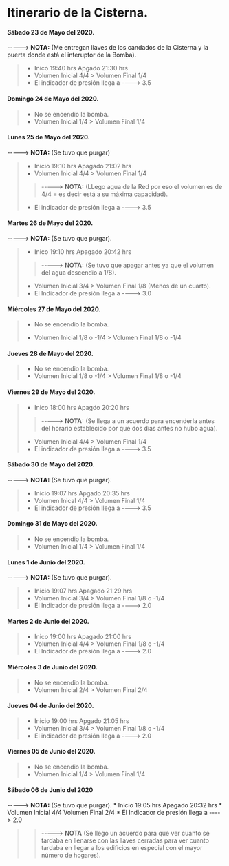 # 					Itinerario de la Cisterna.

#### Sábado 23 de Mayo del 2020.
 -----> __NOTA:__ (Me entregan llaves de los candados de la Cisterna y la puerta donde está el interuptor de la Bomba).
> * Inico 19:40 hrs Apgado 21:30 hrs
> * Volumen Inicial 4/4 > Volumen Final 1/4
> * El indicador de presión llega a ----> 3.5

#### Domingo 24 de Mayo del 2020.
>	* No se encendio la bomba.
>	* Volumen Inicial 1/4 > Volumen Final 1/4

#### Lunes 25 de Mayo del 2020.
 -----> __NOTA:__ (Se tuvo que purgar) 
>	* Inicio 19:10 hrs Apagado 21:02 hrs
>	* Volumen Inicial 4/4 > Volumen Final 1/4 
>> -----> __NOTA:__ (LLego agua de la Red por eso el volumen es de 4/4 = es decir está a su máxima capacidad).
>	* El indicador de presión llega a ----> 3.5

#### Martes 26 de Mayo del 2020.
 -----> __NOTA:__ (Se tuvo que purgar).
>	* Inico 19:10 hrs Apagado 20:42 hrs
>> ----->	__NOTA:__ (Se tuvo que apagar antes ya que el volumen del agua descendio a 1/8).
>	* Volumen Inicial 3/4 > Volumen Final 1/8 (Menos de un cuarto).
>	* El Indicador de presión llega a ----> 3.0

#### Miércoles 27 de Mayo del 2020.
>	+ No se encendio la bomba.
>	* Volumen Inicial 1/8 o -1/4 > Volumen Final 1/8 o -1/4 

#### Jueves 28 de Mayo del 2020.
>	* No se encendio la bomba.
>	* Volumen Inicial 1/8 o -1/4 > Volumen Final 1/8 o -1/4

#### Viernes 29 de Mayo del 2020.
>	* Inico 18:00 hrs Apagdo 20:20 hrs
>> -----> __NOTA:__ (Se llega a un acuerdo para encenderla antes del horario establecido por que dos días antes no hubo agua).
>	* Volumen Iniclal 4/4 > Volumen Final 1/4
>	* El indicador de presión llega a ----> 3.5

#### Sábado 30 de Mayo del 2020.
 -----> __NOTA:__ (Se tuvo que purgar).
>	* Inicio 19:07 hrs Apgado 20:35 hrs
>	* Volumen Inical 4/4 > Volumen Final 1/4
>	* El indicador de presión llega a ----> 3.5

#### Domingo 31 de Mayo del 2020.
>	* No se encendio la bomba. 
>	* Volumen Inicial 1/4 > Volumen Final 1/4

#### Lunes 1 de Junio del 2020.
 -----> __NOTA:__ (Se tuvo que purgar).
>	* Inicio 19:07 hrs Apagado 21:29 hrs
>	* Volumen Inicial 3/4 > Volumen Final 1/8 o -1/4
>	* El Indicador de presión llega a ----> 2.0

#### Martes 2 de Junio del 2020.
>	* Inico 19:00 hrs Apagado 21:00 hrs
>	* Volumen Inicial 4/4 > Volumen Final 1/8 o -1/4
>	* El Indicador de presión llega a ----> 2.0

#### Miércoles 3 de Junio del 2020.
> 	* No se encendio la bomba.
>	* Volumen Inicial 2/4 > Volumen Final 2/4

#### Jueves 04 de Junio del 2020.
>	* Inicio 19:00 hrs Apgado 21:05 hrs
>	* Volumen Inicial 3/4 > Volumen Final 1/8 o -1/4
>	* El indicador de presión llega a ----> 2.0

#### Viernes 05 de Junio del 2020.
>	* No se encendio la bomba.
>	* Volumen Inicial 1/4 > Volumen Final 1/4

#### Sábado 06 de Junio del 2020
 -----> __NOTA:__ (Se tuvo que purgar).
	* Inicio 19:05 hrs Apagado 20:32 hrs
	* Volumen Inicial 4/4 Volumen Final 2/4
	* El Indicador de presión llega a ----> 2.0
>> -----> __NOTA__ (Se llego un acuerdo para que ver cuanto se tardaba en llenarse
>>		con las llaves cerradas para ver cuanto tardaba en llegar
>>		a los edificios en especial con el mayor número de hogares).
